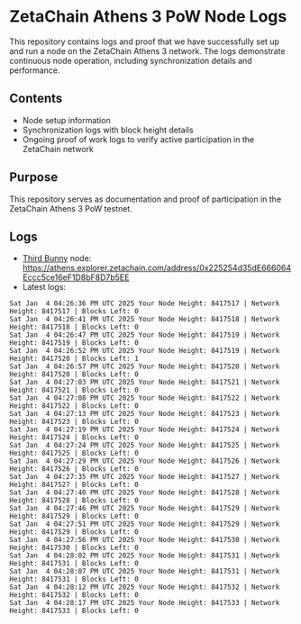 # ZetaChain Athens 3 PoW Node Logs
This repository contains logs and proof that we have successfully set up and run a node on the ZetaChain Athens 3 network. The logs demonstrate continuous node operation, including synchronization details and performance.

## Contents
- Node setup information
- Synchronization logs with block height details
- Ongoing proof of work logs to verify active participation in the ZetaChain network

## Purpose
This repository serves as documentation and proof of participation in the ZetaChain Athens 3 PoW testnet.

## Logs

- [Third Bunny](https://thirdbunny.xyz/) node: https://athens.explorer.zetachain.com/address/0x225254d35dE666064Eccc5ce16eF1D8bF8D7b5EE
- Latest logs:
```
Sat Jan  4 04:26:36 PM UTC 2025 Your Node Height: 8417517 | Network Height: 8417517 | Blocks Left: 0
Sat Jan  4 04:26:41 PM UTC 2025 Your Node Height: 8417518 | Network Height: 8417518 | Blocks Left: 0
Sat Jan  4 04:26:47 PM UTC 2025 Your Node Height: 8417519 | Network Height: 8417519 | Blocks Left: 0
Sat Jan  4 04:26:52 PM UTC 2025 Your Node Height: 8417519 | Network Height: 8417520 | Blocks Left: 1
Sat Jan  4 04:26:57 PM UTC 2025 Your Node Height: 8417520 | Network Height: 8417520 | Blocks Left: 0
Sat Jan  4 04:27:03 PM UTC 2025 Your Node Height: 8417521 | Network Height: 8417521 | Blocks Left: 0
Sat Jan  4 04:27:08 PM UTC 2025 Your Node Height: 8417522 | Network Height: 8417522 | Blocks Left: 0
Sat Jan  4 04:27:13 PM UTC 2025 Your Node Height: 8417523 | Network Height: 8417523 | Blocks Left: 0
Sat Jan  4 04:27:19 PM UTC 2025 Your Node Height: 8417524 | Network Height: 8417524 | Blocks Left: 0
Sat Jan  4 04:27:24 PM UTC 2025 Your Node Height: 8417525 | Network Height: 8417525 | Blocks Left: 0
Sat Jan  4 04:27:29 PM UTC 2025 Your Node Height: 8417526 | Network Height: 8417526 | Blocks Left: 0
Sat Jan  4 04:27:35 PM UTC 2025 Your Node Height: 8417527 | Network Height: 8417527 | Blocks Left: 0
Sat Jan  4 04:27:40 PM UTC 2025 Your Node Height: 8417528 | Network Height: 8417528 | Blocks Left: 0
Sat Jan  4 04:27:46 PM UTC 2025 Your Node Height: 8417529 | Network Height: 8417529 | Blocks Left: 0
Sat Jan  4 04:27:51 PM UTC 2025 Your Node Height: 8417529 | Network Height: 8417529 | Blocks Left: 0
Sat Jan  4 04:27:56 PM UTC 2025 Your Node Height: 8417530 | Network Height: 8417530 | Blocks Left: 0
Sat Jan  4 04:28:02 PM UTC 2025 Your Node Height: 8417531 | Network Height: 8417531 | Blocks Left: 0
Sat Jan  4 04:28:07 PM UTC 2025 Your Node Height: 8417531 | Network Height: 8417531 | Blocks Left: 0
Sat Jan  4 04:28:12 PM UTC 2025 Your Node Height: 8417532 | Network Height: 8417532 | Blocks Left: 0
Sat Jan  4 04:28:17 PM UTC 2025 Your Node Height: 8417533 | Network Height: 8417533 | Blocks Left: 0
```
